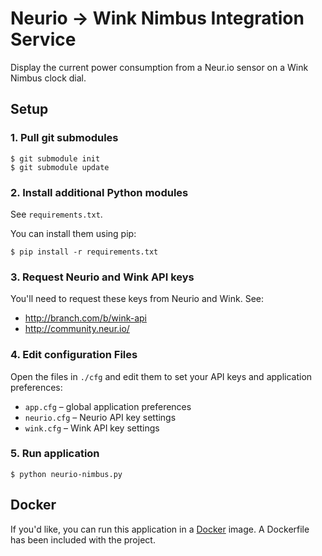 # Neurio → Wink Nimbus Integration Service
Display the current power consumption from a Neur.io sensor on a Wink Nimbus clock dial.

## Setup

### 1. Pull git submodules

```
$ git submodule init
$ git submodule update
```

### 2. Install additional Python modules

See ``requirements.txt``.

You can install them using pip:

 ```
 $ pip install -r requirements.txt
 ```

### 3. Request Neurio and Wink API keys

You'll need to request these keys from Neurio and Wink. See:

  * http://branch.com/b/wink-api
  * http://community.neur.io/

### 4. Edit configuration Files

Open the files in ```./cfg``` and edit them to set your API
keys and application preferences:

  * ```app.cfg``` – global application preferences
  * ```neurio.cfg``` – Neurio API key settings
  * ```wink.cfg``` – Wink API key settings

### 5. Run application

```
$ python neurio-nimbus.py
```

## Docker

If you'd like, you can run this application in a
[Docker](https://www.docker.com/) image. A Dockerfile
has been included with the project.
